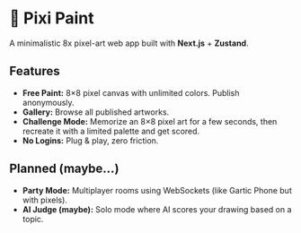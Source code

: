# 🎨 Pixi Paint

A minimalistic 8x pixel-art web app built with **Next.js** + **Zustand**.

## Features

* **Free Paint:** 8×8 pixel canvas with unlimited colors. Publish anonymously.
* **Gallery:** Browse all published artworks.
* **Challenge Mode:** Memorize an 8×8 pixel art for a few seconds, then recreate it with a limited palette and get scored.
* **No Logins:** Plug & play, zero friction.

## Planned (maybe...)

* **Party Mode:** Multiplayer rooms using WebSockets (like Gartic Phone but with pixels).
* **AI Judge (maybe):** Solo mode where AI scores your drawing based on a topic.

